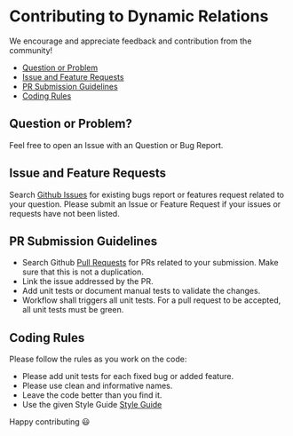 # Contributing to Dynamic Relations

We encourage and appreciate feedback and contribution from the community!

- [Question or Problem](#question)
- [Issue and Feature Requests](#issue)
- [PR Submission Guidelines](#submit-pr)
- [Coding Rules](#rules)

## <a name="question"></a> Question or Problem?

Feel free to open an Issue with an Question or Bug Report.

## <a name="issue"></a> Issue and Feature Requests

Search [Github Issues](https://github.com/Mom0aut/DynamicRelations/issues) for existing bugs report or features request related to your question.
Please submit an Issue or Feature Request if your issues or requests have not been listed.

## <a name="submit-pr"></a> PR Submission Guidelines

- Search Github [Pull Requests](https://github.com/Mom0aut/DynamicRelations/pulls) for PRs related to your submission. Make sure that this is not a duplication.
- Link the issue addressed by the PR.
- Add unit tests or document manual tests to validate the changes.
- Workflow shall triggers all unit tests. For a pull request to be accepted, all unit tests must be green.

## <a name="rules"></a> Coding Rules

Please follow the rules as you work on the code:

- Please add unit tests for each fixed bug or added feature.
- Please use clean and informative names.
- Leave the code better than you find it.
- Use the given Style Guide [Style Guide](https://github.com/Mom0aut/DynamicRelations/blob/master/StyleGuide.xml)

Happy contributing :smiley:
